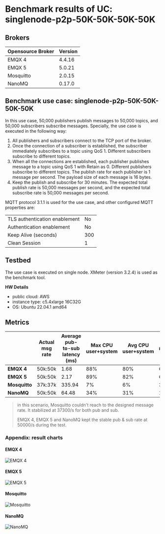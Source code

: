 # Benchmark results of UC: singlenode-p2p-50K-50K-50K-50K

## Brokers

| Opensource **Broker** | **Version** |
| --------------------- | ----------- |
| EMQX 4                | 4.4.16      |
| EMQX 5                | 5.0.21      |
| Mosquitto             | 2.0.15      |
| NanoMQ                | 0.17.0      |

## Benchmark use case: singlenode-p2p-50K-50K-50K-50K

In this use case, 50,000 publishers publish messages to 50,000 topics, and 50,000 subscribers subscribe messages. Specially, the use case is executed in the following way:

1. All publishers and subscribers connect to the TCP port of the broker.
2. Once the connection of a subscriber is established, the subscriber immediately subscribes to a topic using QoS 1. Different subscribers subscribe to different topics.
3. When all the connections are established, each publisher publishes message to a topic using QoS 1 with Retain as 0. Different publishers subscribe to different topics. The publish rate for each publisher is 1 message per second. The payload size of each message is 16 bytes.
4. Keep the publish and subscribe for 30 minutes. The expected total publish rate is 50,000 messages per second, and the expected total subscribe rate is 50,000 messages per second.



MQTT protocol 3.1.1 is used for the use case, and other configured MQTT properties are:

<table>
	<tr>
		<td>TLS authentication enablement</td>
		<td>No</td>
	</tr>
	<tr>
		<td>Authentication enablement</td>
		<td>No</td>
	</tr>
	<tr>
		<td>Keep Alive (seconds)</td>
		<td>300</td>
	</tr>
	<tr>
		<td>Clean Session</td>
		<td>1</td>
	</tr>
</table>

## Testbed

The use case is executed on single node. XMeter (version 3.2.4) is used as the benchmark tool.

**HW Details**

- public cloud: AWS
- instance type: c5.4xlarge 16C32G
- OS: Ubuntu 22.04.1 amd64

## Metrics

|               | Actual msg rate | Average pub-to-sub latency (ms) | Max CPU user+system | Avg CPU user+system | Max memory used | Avg memory used |
| ------------- | --------------- | ------------------------------- | ------------------- | ------------------- | --------------- | --------------- |
| **EMQX 4**    | 50k:50k         | 1.68                            | 88%                 | 80%                 | 6.19G           | 5.22G           |
| **EMQX 5**    | 50k:50k         | 2.17                            | 89%                 | 82%                 | 6.7G            | 5.9G            |
| **Mosquitto** | 37k:37k         | 335.94                          | 7%                  | 6%                  | 354M            | 328M            |
| **NanoMQ**    | 50k:50k         | 64.48                           | 34%                 | 31%                 | 1.3G            | 1.3G            |

> in this scenario, Mosquitto couldn't reach to the designed message rate. It stabilized at 37300/s for both pub and sub. 
>
> EMQX 4, EMQX 5 and NanoMQ kept the stable pub & sub rate at 50000/s during the test.

###  Appendix: result charts

#### EMQX 4

![EMQX 4](../_assets/emqx-4.4.16-p2p-result-charts.png)

#### EMQX 5

![EMQX 5](../_assets/emqx-5.0.21-p2p-result-charts.png)

#### Mosquitto

![Mosquitto](../_assets/mosquitto-2.0.15-p2p-result-charts.png)

#### NanoMQ

![NanoMQ](../_assets/nano-0.17.0-p2p-result-charts.png)

